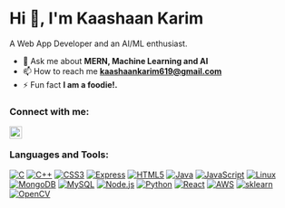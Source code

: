 # Hi 👋, I'm Kaashaan Karim
A Web App Developer and an AI/ML enthusiast.

- 💬 Ask me about **MERN, Machine Learning and AI**
- 📫 How to reach me **kaashaankarim619@gmail.com**
- ⚡ Fun fact **I am a foodie!.**

### Connect with me:
[<img align="left" alt="LinkedIn" width="22px" src="https://cdn.jsdelivr.net/npm/simple-icons@v3/icons/linkedin.svg" />][linkedin]

<br />

### Languages and Tools:
[![C](https://img.shields.io/badge/-C-A8B9CC?style=flat-square&logo=c&logoColor=white)](https://en.wikipedia.org/wiki/C_(programming_language))
[![C++](https://img.shields.io/badge/-C++-00599C?style=flat-square&logo=c%2B%2B&logoColor=white)](https://en.wikipedia.org/wiki/C%2B%2B)
[![CSS3](https://img.shields.io/badge/-CSS3-1572B6?style=flat-square&logo=css3)](https://developer.mozilla.org/en-US/docs/Web/CSS)
[![Express](https://img.shields.io/badge/-Express-000000?style=flat-square&logo=express&logoColor=white)](https://expressjs.com)
[![HTML5](https://img.shields.io/badge/-HTML5-E34F26?style=flat-square&logo=html5&logoColor=white)](https://developer.mozilla.org/en-US/docs/Web/Guide/HTML/HTML5)
[![Java](https://img.shields.io/badge/-Java-007396?style=flat-square&logo=java&logoColor=white)](https://www.java.com)
[![JavaScript](https://img.shields.io/badge/-JavaScript-F7DF1E?style=flat-square&logo=javascript&logoColor=white)](https://developer.mozilla.org/en-US/docs/Web/JavaScript)
[![Linux](https://img.shields.io/badge/-Linux-FCC624?style=flat-square&logo=linux&logoColor=white)](https://www.linux.org/)
[![MongoDB](https://img.shields.io/badge/-MongoDB-47A248?style=flat-square&logo=mongodb&logoColor=white)](https://www.mongodb.com/)
[![MySQL](https://img.shields.io/badge/-MySQL-4479A1?style=flat-square&logo=mysql&logoColor=white)](https://www.mysql.com/)
[![Node.js](https://img.shields.io/badge/-Node.js-339933?style=flat-square&logo=Node.js&logoColor=white)](https://nodejs.org/)
[![Python](https://img.shields.io/badge/-Python-3776AB?style=flat-square&logo=python&logoColor=white)](https://www.python.org/)
[![React](https://img.shields.io/badge/-React-61DAFB?style=flat-square&logo=react&logoColor=white)](https://reactjs.org/)
[![AWS](https://img.shields.io/badge/-AWS-232F3E?style=flat-square&logo=amazon-aws&logoColor=white)](https://aws.amazon.com/)
[![sklearn](https://img.shields.io/badge/-sklearn-F7931E?style=flat-square&logo=scikit-learn&logoColor=white)](https://scikit-learn.org/)
[![OpenCV](https://img.shields.io/badge/-OpenCV-5C3EE8?style=flat-square&logo=opencv&logoColor=white)](https://opencv.org/)

[linkedin]: https://www.linkedin.com/in/kaashaankarim
